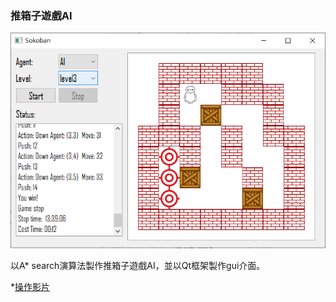### 推箱子遊戲AI
![展示圖片](demo.png)

以A* search演算法製作推箱子遊戲AI，並以Qt框架製作gui介面。

*[操作影片](https://www.youtube.com/watch?v=eBJRWLcXnYY)

